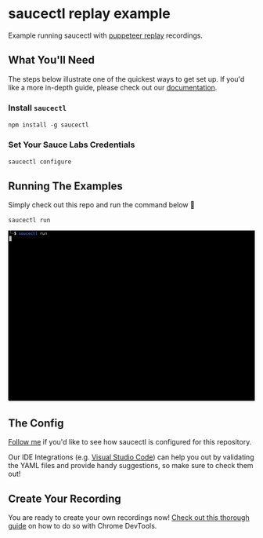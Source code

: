 # saucectl replay example

Example running saucectl with [puppeteer replay](https://github.com/puppeteer/replay) recordings.

## What You'll Need

The steps below illustrate one of the quickest ways to get set up. If you'd like a more in-depth guide, please check out
our [documentation](https://docs.saucelabs.com/dev/cli/saucectl/#installing-saucectl).

### Install `saucectl`

```shell
npm install -g saucectl
```

### Set Your Sauce Labs Credentials

```shell
saucectl configure
```

## Running The Examples

Simply check out this repo and run the command below 🚀

```shell
saucectl run
```

![running example](assets/replay-example.gif)

## The Config

[Follow me](.sauce/config.yml) if you'd like to see how saucectl is configured for this repository.

Our IDE Integrations (e.g. [Visual Studio Code](https://docs.saucelabs.com/dev/cli/saucectl/usage/ide/vscode)) can help you out by validating the YAML files and provide handy suggestions, so make sure to check them out!


## Create Your Recording

You are ready to create your own recordings now! [Check out this thorough guide](https://developer.chrome.com/docs/devtools/recorder/) on how to do so with Chrome DevTools.
